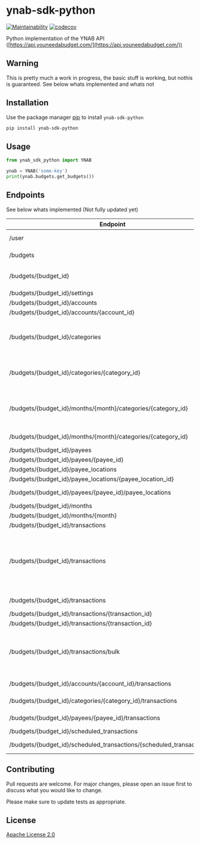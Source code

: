 # ynab-sdk-python
[![Maintainability](https://api.codeclimate.com/v1/badges/b6042768d805939000c2/maintainability)](https://codeclimate.com/github/andreroggeri/ynab-sdk-python/maintainability)
[![codecov](https://codecov.io/gh/andreroggeri/ynab-sdk-python/branch/master/graph/badge.svg)](https://codecov.io/gh/andreroggeri/ynab-sdk-python)

Python implementation of the YNAB API ([https://api.youneedabudget.com/](https://api.youneedabudget.com/))

## Warning
This is pretty much a work in progress, the basic stuff is working, but nothis is guaranteed.
See below whats implemented and whats not

## Installation

Use the package manager [pip](https://pip.pypa.io/en/stable/) to install `ynab-sdk-python`

```bash
pip install ynab-sdk-python
```

## Usage

```python
from ynab_sdk_python import YNAB

ynab = YNAB('some-key')
print(ynab.budgets.get_budgets())
```

## Endpoints
See below whats implemented (Not fully updated yet)


| Endpoint | Verb|Description |Working|Obs|
|---|---|---|---|---|
|/user|GET|Returns authenticated user information|NO||
|/budgets|GET|Returns budgets list with summary information|YES|
|/budgets/{budget_id}|GET|Returns a single budget with all related entities.  This resource is effectively a full budget export.|YES|
|/budgets/{budget_id}/settings|GET|Returns settings for a budget|YES|
|/budgets/{budget_id}/accounts|GET|Returns all accounts|YES|
|/budgets/{budget_id}/accounts/{account_id}|GET|Returns a single account|YES|
|/budgets/{budget_id}/categories|GET|Returns all categories grouped by category group.  Amounts (budgeted, activity, balance, etc.) are specific to the current budget month (UTC).||
|/budgets/{budget_id}/categories/{category_id}|GET|Returns a single category.  Amounts (budgeted, activity, balance, etc.) are specific to the current budget month (UTC).||
|/budgets/{budget_id}/months/{month}/categories/{category_id}|GET|Returns a single category for a specific budget month.  Amounts (budgeted, activity, balance, etc.) are specific to the current budget month (UTC).||
|/budgets/{budget_id}/months/{month}/categories/{category_id}|PATCH|Update a category for a specific month||
|/budgets/{budget_id}/payees|GET|Returns all payees|YES|
|/budgets/{budget_id}/payees/{payee_id}|GET|Returns single payee|YES|
|/budgets/{budget_id}/payee_locations|GET|Returns all payee locations|NO|
|/budgets/{budget_id}/payee_locations/{payee_location_id}|GET|Returns a single payee location|NO|
|/budgets/{budget_id}/payees/{payee_id}/payee_locations|GET|Returns all payee locations for the specified payee|NO|
|/budgets/{budget_id}/months|GET|Returns all budget months|NO|
|/budgets/{budget_id}/months/{month}|GET|Returns a single budget month|NO|
|/budgets/{budget_id}/transactions|GET|Returns budget transactions|YES|
|/budgets/{budget_id}/transactions|POST|Creates a single transaction or multiple transactions.  If you provide a body containing a 'transaction' object, a single transaction will be created and if you provide a body containing a 'transactions' array, multiple transactions will be created.|YES|
|/budgets/{budget_id}/transactions|PATCH|Updates multiple transactions, by 'id' or 'import_id'.|NO|
|/budgets/{budget_id}/transactions/{transaction_id}|GET|Returns a single transaction|YES|
|/budgets/{budget_id}/transactions/{transaction_id}|PUT|Updates a transaction|NO|
|/budgets/{budget_id}/transactions/bulk|POST|Creates multiple transactions.  Although this endpoint is still supported, it is recommended to use 'POST /budgets/{budget_id}/transactions' to create multiple transactions.|NO|
|/budgets/{budget_id}/accounts/{account_id}/transactions|GET|Returns all transactions for a specified account|NO|
|/budgets/{budget_id}/categories/{category_id}/transactions|GET|Returns all transactions for a specified category|NO|
|/budgets/{budget_id}/payees/{payee_id}/transactions|GET|Returns all transactions for a specified payee|NO|
|/budgets/{budget_id}/scheduled_transactions|GET|Returns all scheduled transactions|NO|
|/budgets/{budget_id}/scheduled_transactions/{scheduled_transaction_id}|GET|Returns a single scheduled transaction|NO|



## Contributing
Pull requests are welcome. For major changes, please open an issue first to discuss what you would like to change.

Please make sure to update tests as appropriate.

## License
[Apache License 2.0](https://choosealicense.com/licenses/apache-2.0/)
